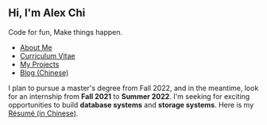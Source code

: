 ## Hi, I'm **Alex Chi**

Code for fun, Make things happen.

* [About Me](https://www.skyzh.dev/pages/about)
* [Curriculum Vitae](https://www.skyzh.dev/pages/cv)
* [My Projects](https://www.skyzh.dev/pages/projects)
* [Blog (Chinese)](https://www.skyzh.dev/posts)

I plan to pursue a master's degree from Fall 2022, and in the meantime, look for an internship from **Fall 2021** to **Summer 2022**. I'm seeking for exciting opportunities to build **database systems** and **storage systems**. Here is my [Résumé (in Chinese)](https://skyzh.github.io/files/resume_cn.pdf).
